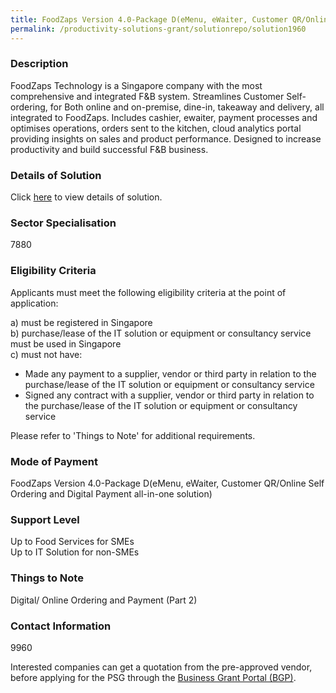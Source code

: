 ```yaml
---
title: FoodZaps Version 4.0-Package D(eMenu, eWaiter, Customer QR/Online Self Ordering and Digital Payment all-in-one solution)
permalink: /productivity-solutions-grant/solutionrepo/solution1960
---
```


### Description

FoodZaps Technology is a Singapore company with the most comprehensive and integrated F&B system. Streamlines Customer Self-ordering, for Both online and on-premise, dine-in, takeaway and delivery, all integrated to FoodZaps. Includes cashier, ewaiter, payment processes and optimises operations, orders sent to the kitchen, cloud analytics portal providing insights on sales and product performance. Designed to increase productivity and build successful F&B business.

### Details of Solution

Click <a href='FoodZaps Technology Pte Ltd' target='_blank' rel='noopener'>here</a> to view details of solution.

### Sector Specialisation

 7880 

### Eligibility Criteria

Applicants must meet the following eligibility criteria at the point of application:

a) must be registered in Singapore <br>
b) purchase/lease of the IT solution or equipment or consultancy service must be used in Singapore <br>
c) must not have:
- Made any payment to a supplier, vendor or third party in relation to the purchase/lease of the IT solution or equipment or consultancy service
- Signed any contract with a supplier, vendor or third party in relation to the purchase/lease of the IT solution or equipment or consultancy service

Please refer to 'Things to Note' for additional requirements.

### Mode of Payment
FoodZaps Version 4.0-Package D(eMenu, eWaiter, Customer QR/Online Self Ordering and Digital Payment all-in-one solution)

### Support Level
Up to Food Services for SMEs <br>
Up to IT Solution for non-SMEs

### Things to Note
Digital/ Online Ordering and Payment (Part 2)

### Contact Information
9960

Interested companies can get a quotation from the pre-approved vendor, before applying for the PSG through the <a target='_blank' rel='noopener' href='https://www.businessgrants.gov.sg/'>Business Grant Portal (BGP)</a>.
